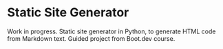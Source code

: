 # Static Site Generator
Work in progress. Static site generator in Python, to generate HTML code from Markdown text. Guided project from Boot.dev course.
